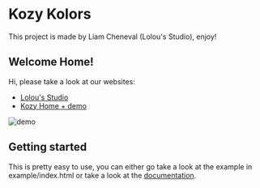 # Kozy Kolors
This project is made by Liam Cheneval (Lolou's Studio), enjoy!

## Welcome Home!
 Hi, please take a look at our websites:
 - [Lolou's Studio](https://lolous.studio)
 - [Kozy Home + demo](https://kozy.lolous.studio)

![demo](https://preview.redd.it/5ji57mp51wza1.png?width=2560&format=png&auto=webp&v=enabled&s=9256aa8e6b7030924ae51f95b81b2dd45a60b9ad)

## Getting started
This is pretty easy to use, you can either go take a look at the example in example/index.html or take a look at the [documentation](https://github.com/lolous-studio/KozyKolors/wiki).
